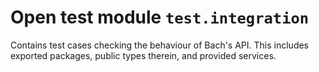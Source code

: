 # Open test module `test.integration`

Contains test cases checking the behaviour of Bach's API.
This includes exported packages, public types therein, and provided services.
